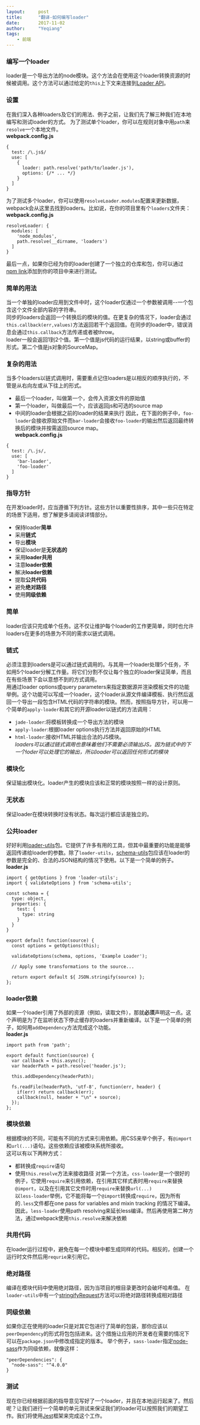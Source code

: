 ```yaml
---
layout:     post
title:      "翻译-如何编写loader"
date:       2017-11-02
author:     "Yeqiang"
tags:
    - 前端
---
```

### 编写一个loader
loader是一个导出方法的node模块。这个方法会在使用这个loader转换资源的时候被调用。这个方法可以通过给定的`this`上下文来连接到[Loader API](https://doc.webpack-china.org/api/loaders/)。
### 设置
在我们深入各种loaders及它们的用法、例子之前，让我们先了解三种我们在本地编写和测试loader的方式。
为了测试单个loader，你可以在规则对象中用`path`来`resolve`一个本地文件。
<br>**webpack.config.js**
```
{
  test: /\.js$/
  use: [
    {
      loader: path.resolve('path/to/loader.js'),
      options: {/* ... */}
    }
  ]
}
```
为了测试多个loader，你可以使用`resolveLoader.modules`配置来更新数据，webpack会从这里去找到loaders。比如说，在你的项目里有个`loaders`文件夹：
<br>**webpack.config.js**
```
resolveLoader: {
  modules: [
    'node_modules',
    path.resolve(__dirname, 'loaders')
  ]
}
```
最后一点，如果你已经为你的loader创建了一个独立的仓库和包，你可以通过[npm link](https://docs.npmjs.com/cli/link)添加到你的项目中来进行测试。
### 简单的用法
当一个单独的loader应用到文件中时，这个loader仅通过一个参数被调用--一个包含这个文件全部内容的字符串。  
同步的loaders会返回一个转换后的模块的值。在更复杂的情况下，loader会通过`this.callback(err,values)`方法返回若干个返回值。在同步的loader中，错误消息会通过`this.callback`方法传递或者被throw。  
loader一般会返回1到2个值。第一个值是js代码的运行结果，以string或buffer的形式。第二个值是js对象的SourceMap。
### 复杂的用法
当多个loaders以链式调用时，需要重点记住loaders是以相反的顺序执行的，不管是从右向左或从下往上的形式。
- 最后一个loader，叫做第一个，会传入资源文件的原始值
- 第一个loader，叫做最后一个，应该返回js和可选的source map
- 中间的loader会根据之前的loader的结果来执行
因此，在下面的例子中，`foo-loader`会接收原始文件而`bar-loader`会接收`foo-loader`的输出然后返回最终转换后的模块并按需返回source map。
<br>**webpack.config.js**
```
{
  test: /\.js/,
  use: [
    'bar-loader',
    'foo-loader'
  ]
}
```

### 指导方针
在开发loader时，应当遵循下列方针。这些方针以重要性排序，其中一些只在特定的场景下适用，想了解更多请阅读详情部分。
- 保持loader**简单**
- 采用**链式**
- 导出**模块**
- 保证loader是**无状态的**
- 采用**loader共用**
- 注意**loader依赖**
- 解决**loader依赖**
- 提取**公共代码**
- 避免**绝对路径**
- 使用**同级依赖**
### 简单
loader应该只完成单个任务。这不仅让维护每个loader的工作更简单，同时也允许loaders在更多的场景为不同的需求以链式调用。
### 链式
必须注意到loaders是可以通过链式调用的。与其用一个loader处理5个任务，不如用5个loader分解工作量。将它们分割不仅让每个独立的loader保证简单，而且在有些场景下会以意想不到的方式调用。  
用通过loader options或query parameters来指定数据源并渲染模板文件的功能举例。这个功能可以写成一个loader，这个loader从源文件编译模板、执行然后返回一个导出一段包含HTML代码的字符串的模块。然而，按照指导方针，可以用一个简单的`apply-loader`和其它的开源loader以链式的方法调用：  
- `jade-loader`:将模板转换成一个导出方法的模块
- `apply-loader`:根据loader options执行方法并返回原始的HTML
- `html-loader`:接收HTML并输出合法的JS模块。  
*loaders可以通过链式调用也意味着他们不需要必须输出JS。因为链式中的下一个loder可以处理它的输出，所以loader可以返回任何形式的模块*
### 模块化
保证输出模块化。loader产生的模块应该和正常的模块按照一样的设计原则。
### 无状态
保证loader在模块转换时没有状态。每次运行都应该是独立的。
### 公共loader
好好利用[loader-utils](https://github.com/webpack/loader-utils)包。它提供了许多有用的工具，但其中最重要的功能是能够返回传递给loader的参数。除了`loader-utils`，[schema-utils](https://github.com/webpack-contrib/schema-utils)包应该在loader的参数是完全的、合法的JSON结构的情况下使用。以下是一个简单的例子。  
**loader.js**
```
import { getOptions } from 'loader-utils';
import { validateOptions } from 'schema-utils';

const schema = {
  type: object,
  properties: {
    test: {
      type: string
    }
  }
}

export default function(source) {
  const options = getOptions(this);

  validateOptions(schema, options, 'Example Loader');

  // Apply some transformations to the source...

  return export default ${ JSON.stringify(source) };
};
```
### loader依赖
如果一个loader引用了外部的资源（例如，读取文件），那就**必须**声明这一点。这个声明是为了在监听状态下停止缓存的loaders并重新编译。以下是一个简单的例子，如何用`addDependency`方法完成这个功能。  
**loader.js**
```
import path from 'path';

export default function(source) {
  var callback = this.async();
  var headerPath = path.resolve('header.js');

  this.addDependency(headerPath);

  fs.readFile(headerPath, 'utf-8', function(err, header) {
    if(err) return callback(err);
    callback(null, header + "\n" + source);
  });
};
```
### 模块依赖
根据模块的不同，可能有不同的方式来引用依赖。用CSS来举个例子，有`@import`和`url(...)`语句。这些依赖应该被模块系统所接收。  
这可以有以下两种方式：
- 都转换成`require`语句
- 使用`this.resolve`方法来接收路径
对第一个方法，`css-loader`是一个很好的例子，它使用`require`来引用依赖，在引用其它样式表时用`require`来替换`@import`，以及在引用其它文件时用`require`来替换`url(...)`  
以`less-loader`举例，它不能将每一个`@import`转换成`require`，因为所有的`.less`文件都在one pass for variables and mixin tracking 的情况下编译。因此，`less-loader`使用path resolving来延长less编译。然后再使用第二种方法，通过webpack使用`this.resolve`来解决依赖
### 共用代码
在loader运行过程中，避免在每一个模块中都生成同样的代码。相反的，创建一个运行时文件然后用`requrie`来引用它。
### 绝对路径
编译在模块代码中使用绝对路径，因为当项目的根目录更改时会破坏哈希值。
在`loader-utils`中有一个[stringifyRequest](https://github.com/webpack/loader-utils#stringifyrequest)方法可以将绝对路径转换成相对路径
### 同级依赖
如果你正在使用的loader只是对其它包进行了简单的包装，那你应该以`peerDependency`的形式将包包括进来。这个措施让应用的开发者在需要的情况下可以在`package.json`中修改成指定的版本。
举个例子，`sass-loader`指定[node-sass](https://github.com/webpack-contrib/sass-loader/blob/master/package.json)作为同级依赖，就像这样：
```
"peerDependencies": {
  "node-sass": "^4.0.0"
}
```
### 测试
现在你已经根据前面的指导意见写好了一个loader，并且在本地运行起来了。然后呢？让我们进行一个简单的单元测试来保证我们的loader可以按照我们的期望工作。我们将使用[Jest](https://facebook.github.io/jest/)框架来完成这个工作。